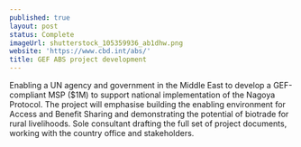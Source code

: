 ```yaml
---
published: true
layout: post
status: Complete
imageUrl: shutterstock_105359936_ab1dhw.png
website: 'https://www.cbd.int/abs/'
title: GEF ABS project development
---
```



Enabling a UN agency and government in the Middle East to develop a GEF-compliant MSP ($1M) to support national implementation of the Nagoya Protocol. The project will emphasise building the enabling environment for Access and Benefit Sharing and demonstrating the potential of biotrade for rural livelihoods. Sole consultant drafting the full set of project documents, working with the country office and stakeholders.
